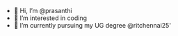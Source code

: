- 👋 Hi, I’m @prasanthi
- 👀 I’m interested in coding
- 🌱 I’m currently pursuing my UG degree @ritchennai25'
